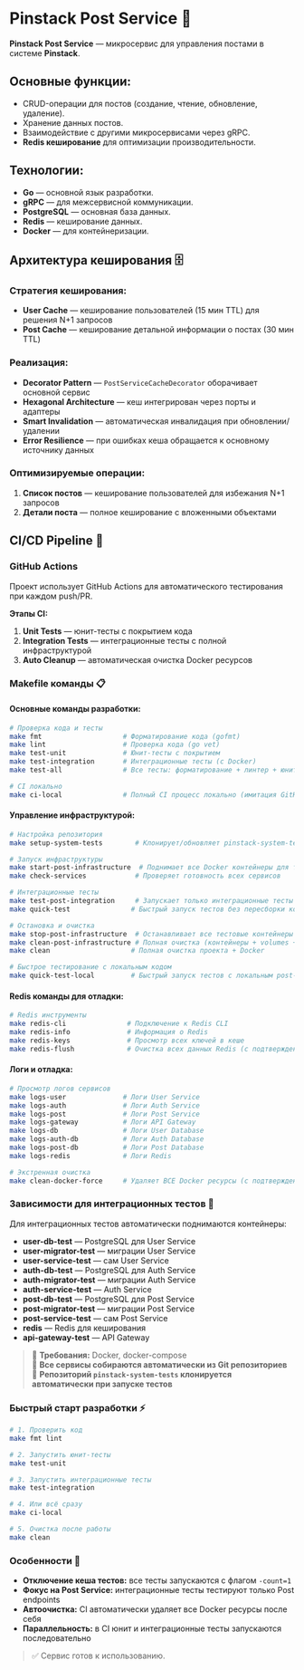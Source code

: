 # Pinstack Post Service 📝

**Pinstack Post Service** — микросервис для управления постами в системе **Pinstack**.

## Основные функции:
- CRUD-операции для постов (создание, чтение, обновление, удаление).
- Хранение данных постов.
- Взаимодействие с другими микросервисами через gRPC.
- **Redis кеширование** для оптимизации производительности.

## Технологии:
- **Go** — основной язык разработки.
- **gRPC** — для межсервисной коммуникации.
- **PostgreSQL** — основная база данных.
- **Redis** — кеширование данных.
- **Docker** — для контейнеризации.

## Архитектура кеширования 🗄️

### Стратегия кеширования:
- **User Cache** — кеширование пользователей (15 мин TTL) для решения N+1 запросов
- **Post Cache** — кеширование детальной информации о постах (30 мин TTL)

### Реализация:
- **Decorator Pattern** — `PostServiceCacheDecorator` оборачивает основной сервис
- **Hexagonal Architecture** — кеш интегрирован через порты и адаптеры
- **Smart Invalidation** — автоматическая инвалидация при обновлении/удалении
- **Error Resilience** — при ошибках кеша обращается к основному источнику данных

### Оптимизируемые операции:
1. **Список постов** — кеширование пользователей для избежания N+1 запросов
2. **Детали поста** — полное кеширование с вложенными объектами


## CI/CD Pipeline 🚀

### GitHub Actions
Проект использует GitHub Actions для автоматического тестирования при каждом push/PR.

**Этапы CI:**
1. **Unit Tests** — юнит-тесты с покрытием кода
2. **Integration Tests** — интеграционные тесты с полной инфраструктурой 
3. **Auto Cleanup** — автоматическая очистка Docker ресурсов

### Makefile команды 📋

#### Основные команды разработки:
```bash
# Проверка кода и тесты
make fmt                    # Форматирование кода (gofmt)
make lint                   # Проверка кода (go vet)
make test-unit              # Юнит-тесты с покрытием
make test-integration       # Интеграционные тесты (с Docker)
make test-all               # Все тесты: форматирование + линтер + юнит + интеграционные

# CI локально
make ci-local               # Полный CI процесс локально (имитация GitHub Actions)
```

#### Управление инфраструктурой:
```bash
# Настройка репозитория
make setup-system-tests        # Клонирует/обновляет pinstack-system-tests репозиторий

# Запуск инфраструктуры
make start-post-infrastructure  # Поднимает все Docker контейнеры для тестов
make check-services            # Проверяет готовность всех сервисов

# Интеграционные тесты
make test-post-integration     # Запускает только интеграционные тесты
make quick-test               # Быстрый запуск тестов без пересборки контейнеров

# Остановка и очистка
make stop-post-infrastructure  # Останавливает все тестовые контейнеры
make clean-post-infrastructure # Полная очистка (контейнеры + volumes + образы)
make clean                    # Полная очистка проекта + Docker

# Быстрое тестирование с локальным кодом
make quick-test-local         # Быстрый запуск тестов с локальным post-service (без GitHub)
```

#### Redis команды для отладки:
```bash
# Redis инструменты
make redis-cli               # Подключение к Redis CLI
make redis-info              # Информация о Redis
make redis-keys              # Просмотр всех ключей в кеше
make redis-flush             # Очистка всех данных Redis (с подтверждением)
```

#### Логи и отладка:
```bash
# Просмотр логов сервисов
make logs-user              # Логи User Service
make logs-auth              # Логи Auth Service  
make logs-post              # Логи Post Service
make logs-gateway           # Логи API Gateway
make logs-db                # Логи User Database
make logs-auth-db           # Логи Auth Database
make logs-post-db           # Логи Post Database
make logs-redis             # Логи Redis

# Экстренная очистка
make clean-docker-force     # Удаляет ВСЕ Docker ресурсы (с подтверждением)
```

### Зависимости для интеграционных тестов 🐳

Для интеграционных тестов автоматически поднимаются контейнеры:
- **user-db-test** — PostgreSQL для User Service
- **user-migrator-test** — миграции User Service  
- **user-service-test** — сам User Service
- **auth-db-test** — PostgreSQL для Auth Service
- **auth-migrator-test** — миграции Auth Service
- **auth-service-test** — Auth Service
- **post-db-test** — PostgreSQL для Post Service
- **post-migrator-test** — миграции Post Service
- **post-service-test** — сам Post Service
- **redis** — Redis для кеширования
- **api-gateway-test** — API Gateway

> 📍 **Требования:** Docker, docker-compose  
> 🚀 **Все сервисы собираются автоматически из Git репозиториев**  
> 🔄 **Репозиторий `pinstack-system-tests` клонируется автоматически при запуске тестов**

### Быстрый старт разработки ⚡

```bash
# 1. Проверить код
make fmt lint

# 2. Запустить юнит-тесты
make test-unit

# 3. Запустить интеграционные тесты
make test-integration

# 4. Или всё сразу
make ci-local

# 5. Очистка после работы
make clean
```

### Особенности 🔧

- **Отключение кеша тестов:** все тесты запускаются с флагом `-count=1`
- **Фокус на Post Service:** интеграционные тесты тестируют только Post endpoints
- **Автоочистка:** CI автоматически удаляет все Docker ресурсы после себя
- **Параллельность:** в CI юнит и интеграционные тесты запускаются последовательно

> ✅ Сервис готов к использованию.